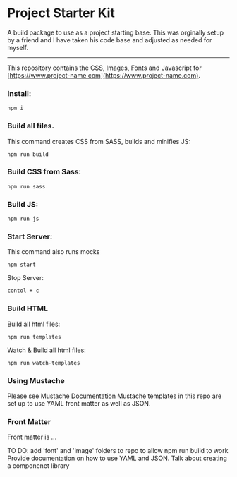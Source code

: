 # Project Starter Kit

A build package to use as a project starting base. This was orginally setup by a friend and I have taken his code base and adjusted as needed for myself.

---

This repository contains the CSS, Images, Fonts and Javascript for [https://www.project-name.com](https://www.project-name.com).

### Install:

`npm i`

### Build all files.

This command creates CSS from SASS, builds and minifies JS:

`npm run build`

### Build CSS from Sass:

`npm run sass`

### Build JS:

`npm run js`

### Start Server:

This command also runs mocks

`npm start`

Stop Server:

`contol + c`

### Build HTML

Build all html files:

`npm run templates`

Watch & Build all html files:

`npm run watch-templates`

### Using Mustache

Please see Mustache [Documentation](https://github.com/janl/mustache.js)
Mustache templates in this repo are set up to use YAML front matter as well as JSON.

### Front Matter

Front matter is ...

TO DO:
add 'font' and 'image' folders to repo to allow npm run build to work
Provide documentation on how to use YAML and JSON.
Talk about creating a componenet library
